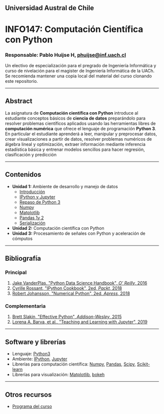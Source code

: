 ## Universidad Austral de Chile

# INFO147: Computación Científica con Python

### Responsable: Pablo Huijse H, phuijse@inf.uach.cl

Un electivo de especialización para el pregrado de Ingeniería Informática y curso de nivelación para el magister de Ingeniería Informática de la UACh. Se recomienda mantener una copia local del material del curso clonando este repositorio. 

***
## Abstract

La asignatura de **Computación científica con Python** introduce al estudiante conceptos básicos de **ciencia de datos** preparándolo para resolver problemas científicos aplicados usando las herramientas libres de **computación numérica** que ofrece el lenguaje de programación **Python 3**. En particular el estudiante aprenderá a leer, manipular y preprocesar datos, crear visualizaciones a partir de datos, resolver problemas numéricos de álgebra lineal y optimización, extraer información mediante inferencia estadística básica y entrenar modelos sencillos para hacer regresión, clasificación y predicción


***
## Contenidos

- **Unidad 1:** Ambiente de desarrollo y manejo de datos
    - [Introducción](unidad1/introduccion.ipynb)
    - [IPython y Jupyter](unidad1/clase_ipython.ipynb)
    - [Repaso de Python 3](unidad1/clase_repaso_python.ipynb)
    - [Numpy](unidad1/clase_numpy.ipynb)
    - [Matplotlib](unidad1/clase_matplotlib.ipynb)
    - [Pandas 1](unidad1/clase_pandas_1.ipynb)[y 2](unidad1/clase_pandas_2.ipynb)
    - [Serialización](unidad1/clase_serialización.ipynb)
- **Unidad 2:** Computación científica con Python
- **Unidad 3:** Procesamiento de señales con Python y aceleración de cómputos

***
## Bibliografía 


### Principal
1. [Jake VanderPlas, "Python Data Science Handbook", *O' Reilly*, 2016](https://jakevdp.github.io/PythonDataScienceHandbook/)
1. [Cyrille Rossant, "IPython Cookbook", 2ed, *Packt*, 2018](https://ipython-books.github.io/)
1. [Robert Johansson, "Numerical Python", 2ed, *Apress*, 2018](https://link.springer.com/book/10.1007%2F978-1-4842-4246-9)


### Complementaria
1. [Brett Slakin, "Effective Python", *Addison-Wesley*, 2015](https://effectivepython.com/)
1. [Lorena A. Barva, et al., "Teaching and Learning with Jupyter", 2019](https://jupyter4edu.github.io/jupyter-edu-book/)


***
## Software y librerías


- Lenguaje: [Python3](https://docs.python.org/3/)
- Ambiente: [IPython](https://ipython.org), [Jupyter](https://jupyter.org/)
- Librerías para computación científica: [Numpy](http://www.numpy.org/), [Pandas](https://pandas.pydata.org/), [Scipy](https://www.scipy.org/), [Scikit-learn](https://bokeh.pydata.org/en/latest/)
- Librerías para visualización: [Matplotlib](https://matplotlib.org/), [bokeh](https://bokeh.pydata.org/en/latest/)


***
## Otros recursos


- [Programa del curso](programa_INFO147.pdf)

